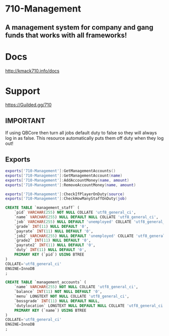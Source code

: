 # 710-Management 
## A management system for company and gang funds that works with all frameworks! 

# Docs 
http://kmack710.info/docs
# Support 
https://Guilded.gg/710 

## IMPORTANT 
If using QBCore then turn all jobs default duty to false so they will always log in as false. This resource automatically puts them off duty when they log out! 



## Exports 
```lua 
exports['710-Management']:GetManagementAccounts()
exports['710-Management']:GetManagementAccount(name)
exports['710-Management']:AddAccountMoney(name, amount)
exports['710-Management']:RemoveAccountMoney(name, amount)

exports['710-Management']:CheckIfPlayerOnDuty(source)
exports['710-Management']:CheckHowManyStaffOnDuty(job)

```
```sql 
CREATE TABLE `management_staff` (
	`pid` VARCHAR(255) NOT NULL COLLATE 'utf8_general_ci',
	`name` VARCHAR(255) NULL DEFAULT NULL COLLATE 'utf8_general_ci',
	`job` VARCHAR(255) NULL DEFAULT 'unemployed' COLLATE 'utf8_general_ci',
	`grade` INT(11) NULL DEFAULT '0',
	`payrate` INT(11) NULL DEFAULT '0',
	`job2` VARCHAR(255) NULL DEFAULT 'unemployed' COLLATE 'utf8_general_ci',
	`grade2` INT(11) NULL DEFAULT '0',
	`payrate2` INT(11) NULL DEFAULT '0',
	`duty` INT(11) NULL DEFAULT '0',
	PRIMARY KEY (`pid`) USING BTREE
)
COLLATE='utf8_general_ci'
ENGINE=InnoDB
;

CREATE TABLE `management_accounts` (
	`name` VARCHAR(255) NOT NULL COLLATE 'utf8_general_ci',
	`balance` INT(11) NOT NULL DEFAULT '0',
	`menu` LONGTEXT NOT NULL COLLATE 'utf8_general_ci',
	`bossgrade` INT(11) NULL DEFAULT NULL,
	`dutylocation` LONGTEXT NULL DEFAULT NULL COLLATE 'utf8_general_ci',
	PRIMARY KEY (`name`) USING BTREE
)
COLLATE='utf8_general_ci'
ENGINE=InnoDB
;
```

